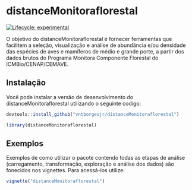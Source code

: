 
# distanceMonitoraflorestal

<!-- badges: start -->
[![Lifecycle: experimental](https://img.shields.io/badge/lifecycle-experimental-orange.svg)](https://lifecycle.r-lib.org/articles/stages.html#experimental)
<!-- badges: end -->

O objetivo do distanceMonitoraflorestal é fornecer ferramentas que facilitem a seleção, visualização e análise de abundância e/ou densidade das espécies de aves e mamíferos de médio e grande porte, a partir dos dados brutos do Programa Monitora Componente Florestal do ICMBio/CENAP/CEMAVE. 

## Instalação

Você pode instalar a versão de desenvolvimento do distanceMonitoraflorestal utilizando o seguinte codigo:

``` r
devtools::install_github("vntborgesjr/distanceMonitoraflorestal")

library(distanceMonitoraflorestal)
```

## Exemplos

Exemplos de como utilizar o pacote contendo todas as etapas de análise (carregamento, transformação, exploração e análise dos dados) são fonecidos nos vignettes. Para acessá-los utilize:

``` r
vignette("distanceMonitoraflorestal")
```

